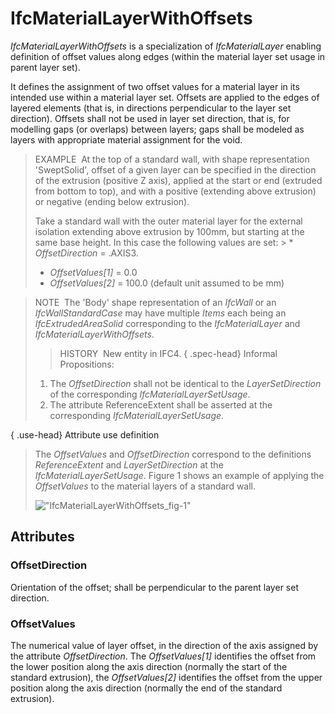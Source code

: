 # IfcMaterialLayerWithOffsets

_IfcMaterialLayerWithOffsets_ is a specialization of _IfcMaterialLayer_ enabling definition of offset values along edges (within the material layer set usage in parent layer set).

It defines the assignment of two offset values for a material layer in its intended use within a material layer set. Offsets are applied to the edges of layered elements (that is, in directions perpendicular to the layer set direction). Offsets shall not be used in layer set direction, that is, for modelling gaps (or overlaps) between layers; gaps shall be modeled as layers with appropriate material assignment for the void.

> EXAMPLE&nbsp; At the top of a standard wall, with shape representation 'SweptSolid', offset of a given layer can be specified in the direction of the extrusion (positive Z axis), applied at the start or end (extruded from bottom to top), and with a positive (extending above extrusion) or negative (ending below extrusion).  
>   
> Take a standard wall with the outer material layer for the external isolation extending above extrusion by 100mm, but starting at the same base height. In this case the following values are set: > * _OffsetDirection_ = .AXIS3.
> * _OffsetValues[1]_ = 0.0
> * _OffsetValues[2]_ = 100.0 (default unit assumed to be mm)

> NOTE&nbsp; The 'Body' shape representation of an _IfcWall_ or an _IfcWallStandardCase_ may have multiple _Items_ each being an _IfcExtrudedAreaSolid_ corresponding to the _IfcMaterialLayer_ and _IfcMaterialLayerWithOffsets_. 
>> HISTORY&nbsp; New entity in IFC4.
> { .spec-head}
Informal Propositions:
> 
> 1. The _OffsetDirection_ shall not be identical to the _LayerSetDirection_ of the corresponding _IfcMaterialLayerSetUsage_.
> 2. The attribute ReferenceExtent shall be asserted at the corresponding _IfcMaterialLayerSetUsage_.

{ .use-head}
Attribute use definition
> 
> The _OffsetValues_ and _OffsetDirection_ correspond to the definitions _ReferenceExtent_ and _LayerSetDirection_ at the _IfcMaterialLayerSetUsage_. Figure 1 shows an example of applying the _OffsetValues_ to the material layers of a standard wall.
> 
> !["IfcMaterialLayerWithOffsets_fig-1"](../../../../../../figures/ifcmateriallayerwithoffsets_fig-1.png "Figure 1 &mdash; Material layer with offsets")

## Attributes

### OffsetDirection
Orientation of the offset; shall be perpendicular to the parent layer set direction.

### OffsetValues
The numerical value of layer offset, in the direction of the axis assigned by the attribute _OffsetDirection_. The _OffsetValues[1]_ identifies the offset from the lower position along the axis direction (normally the start of the standard extrusion), the _OffsetValues[2]_ identifies the offset from the upper position along the axis direction (normally the end of the standard extrusion).
